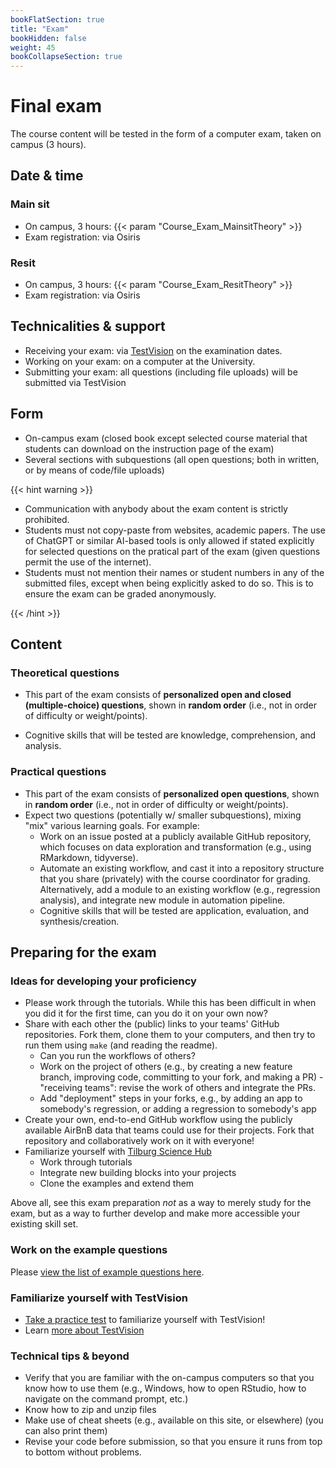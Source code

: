 ```yaml
---
bookFlatSection: true
title: "Exam"
bookHidden: false
weight: 45
bookCollapseSection: true
---
```


# Final exam

The course content will be tested in the form of a computer exam, taken on campus (3 hours).

## Date & time

### Main sit

- On campus, 3 hours: {{< param "Course_Exam_MainsitTheory" >}}
- Exam registration: via Osiris
<!--- Time: __9.00am - 12pm (i.e., 11.59am + 1 minute)__ (Amsterdam time, you can start when you want, but *must* submit before the deadline)-->

### Resit

- On campus, 3 hours: {{< param "Course_Exam_ResitTheory" >}}
- Exam registration: via Osiris

<!--- Time: __9.00am - 12pm (i.e., 11.59am + 1 minute)__ (Amsterdam time, you can start when you want, but *must* submit before the deadline)-->

## Technicalities & support

- Receiving your exam: via [TestVision](https://TilburgU.testvision.nl/online/kandidaten) on the examination dates.
- Working on your exam: on a computer at the University.
- Submitting your exam: all questions (including file uploads) will be submitted via TestVision
<!--
- Support during the practical part of the exam: preferably WhatsApp [see support section of this website](/docs/course/support); Support only for "unforeseen" errors. No support will be given for technical issues that students *should* have solved during the course (e.g., installation of R or `make`, installing packages, running Python code in an automated workflow, etc.)
-->

## Form

- On-campus exam (closed book except selected course material that students can download on the instruction page of the exam)
- Several sections with subquestions (all open questions; both in written, or by means of code/file uploads)
<!--- Some questions will be personalized (i.e., there is only one correct answer per student)
-->

{{< hint warning >}}

- Communication with anybody about the exam content is strictly prohibited.
- Students must not copy-paste from websites, academic papers. The use of ChatGPT or similar AI-based tools is only allowed if stated explicitly for selected questions on the pratical part of the exam (given questions permit the use of the internet).
- Students must not mention their names or student numbers in any of the submitted files, except when being explicitly asked to do so. This is to ensure the exam can be graded anonymously.

{{< /hint >}}


## Content

### Theoretical questions

- This part of the exam consists of __personalized open and closed (multiple-choice) questions__, shown in __random order__ (i.e., not in order of difficulty or weight/points).
<!--- Students __*cannot* go back between questions__ (i.e., questions need to be answered in the order in which they appear).-->
<!--- Allocate approximately 45 minutes to work on this part.-->
- Cognitive skills that will be tested are knowledge, comprehension, and analysis.

### Practical questions

- This part of the exam consists of __personalized open questions__, shown in __random order__ (i.e., not in order of difficulty or weight/points).
- Expect two questions (potentially w/ smaller subquestions), mixing "mix" various learning goals. For example:
  - Work on an issue posted at a publicly available GitHub repository, which focuses on data exploration and transformation (e.g., using RMarkdown, tidyverse).
  - Automate an existing workflow, and cast it into a repository structure that you share (privately) with the course coordinator for grading. Alternatively, add a module to an existing workflow (e.g., regression analysis), and integrate new module in automation pipeline.
  - Cognitive skills that will be tested are application, evaluation, and synthesis/creation.

## Preparing for the exam

### Ideas for developing your proficiency

- Please work through the tutorials. While this has been difficult in when you did it for the first time, can you do it on your own now?
- Share with each other the (public) links to your teams' GitHub repositories. Fork them, clone them to your computers, and then try to run them using `make` (and reading the readme).
  - Can you run the workflows of others?
  - Work on the project of others (e.g., by creating a new feature branch, improving code, committing to your fork, and making a PR) - "receiving teams": revise the work of others and integrate the PRs.
  - Add "deployment" steps in your forks, e.g., by adding an app to somebody's regression, or adding a regression to somebody's app
- Create your own, end-to-end GitHub workflow using the publicly available AirBnB data that teams could use for their projects. Fork that repository and collaboratively work on it with everyone!
- Familiarize yourself with [Tilburg Science Hub](https://tilburgsciencehub.com)
  - Work through tutorials
  - Integrate new building blocks into your projects
  - Clone the examples and extend them

Above all, see this exam preparation *not* as a way to merely study for the exam, but as a way to further develop and make more accessible your existing skill set.

### Work on the example questions

Please [view the list of example questions here](examplequestions).

### Familiarize yourself with TestVision

- [Take a practice test](https://oefentoetsen.testvision.nl/online/fe/login_ot.htm?campagne=tlb_demo_eng&taal=2) to familiarize yourself with TestVision!
- Learn [more about TestVision](https://www.tilburguniversity.edu/students/studying/exams/e-assessment/testvision)

### Technical tips & beyond

- Verify that you are familiar with the on-campus computers so that you know how to use them (e.g., Windows, how to open RStudio, how to navigate on the command prompt, etc.)
- Know how to zip and unzip files
- Make use of cheat sheets (e.g., available on this site, or elsewhere) (you can also print them)
- Revise your code before submission, so that you ensure it runs from top to bottom without problems.

<!--
- Verify your software setup (you should be able to produce RMarkdown documents as PDF documents, run `make`, and even run existing Python code on your computer).
-->

<!--

{{< hint info >}}
__Stay up-to-date__

As we develop the exam questions, please keep an eye on the content of this page for important updates (e.g., with regard to the questions asked, any new tips & tricks that will help you to work on the questions, any example questions, etc.)

{{< /hint >}}
-->
